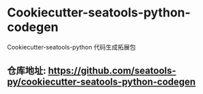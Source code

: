 # Cookiecutter-seatools-python-codegen

Cookiecutter-seatools-python 代码生成拓展包

## 仓库地址: https://github.com/seatools-py/cookiecutter-seatools-python-codegen

